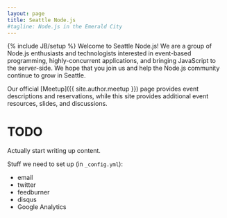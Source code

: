 ```yaml
---
layout: page
title: Seattle Node.js
#tagline: Node.js in the Emerald City
---
```

{% include JB/setup %}
Welcome to Seattle Node.js! We are a group of Node.js enthusiasts and
technologists interested in event-based programming, highly-concurrent
applications, and bringing JavaScript to the server-side. We hope that you join
us and help the Node.js community continue to grow in Seattle.

Our official [Meetup]({{ site.author.meetup }}) page provides event
descriptions and reservations, while this site provides additional event
resources, slides, and discussions.

# TODO
Actually start writing up content.

Stuff we need to set up (in `_config.yml`):

* email
* twitter
* feedburner
* disqus
* Google Analytics